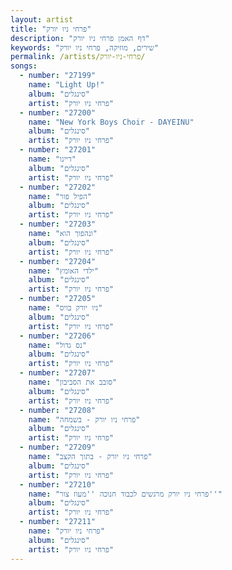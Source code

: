 ```yaml
---
layout: artist
title: "פרחי ניו יורק"
description: "דף האמן פרחי ניו יורק"
keywords: "שירים, מוזיקה, פרחי ניו יורק"
permalink: /artists/פרחי-ניו-יורק/
songs:
  - number: "27199"
    name: "Light Up!"
    album: "סינגלים"
    artist: "פרחי ניו יורק"
  - number: "27200"
    name: "New York Boys Choir - DAYEINU"
    album: "סינגלים"
    artist: "פרחי ניו יורק"
  - number: "27201"
    name: "דיינו"
    album: "סינגלים"
    artist: "פרחי ניו יורק"
  - number: "27202"
    name: "הפיל פור"
    album: "סינגלים"
    artist: "פרחי ניו יורק"
  - number: "27203"
    name: "ונהפוך הוא"
    album: "סינגלים"
    artist: "פרחי ניו יורק"
  - number: "27204"
    name: "ילדי האומץ"
    album: "סינגלים"
    artist: "פרחי ניו יורק"
  - number: "27205"
    name: "ניו יורק בויס"
    album: "סינגלים"
    artist: "פרחי ניו יורק"
  - number: "27206"
    name: "נס גדול"
    album: "סינגלים"
    artist: "פרחי ניו יורק"
  - number: "27207"
    name: "סובב את הסביבון"
    album: "סינגלים"
    artist: "פרחי ניו יורק"
  - number: "27208"
    name: "פרחי ניו יורק - בשמחה"
    album: "סינגלים"
    artist: "פרחי ניו יורק"
  - number: "27209"
    name: "פרחי ניו יורק - בתוך הקצב"
    album: "סינגלים"
    artist: "פרחי ניו יורק"
  - number: "27210"
    name: "פרחי ניו יורק מרגשים לכבוד חנוכה ''מעוז צור''"
    album: "סינגלים"
    artist: "פרחי ניו יורק"
  - number: "27211"
    name: "פרחי ניו יורק"
    album: "סינגלים"
    artist: "פרחי ניו יורק"
---
```

